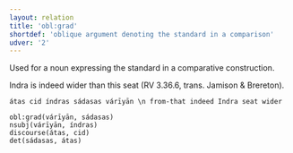 ```yaml
---
layout: relation
title: 'obl:grad'
shortdef: 'oblique argument denoting the standard in a comparison'
udver: '2'
---
```


Used for a noun expressing the standard in a comparative construction.

Indra is indeed wider than this seat (RV 3.36.6, trans. Jamison & Brereton).
~~~ sdparse
átas cid índras sádasas várīyān \n from-that indeed Indra seat wider

obl:grad(várīyān, sádasas)
nsubj(várīyān, índras)
discourse(átas, cid)
det(sádasas, átas)

~~~
<!-- Interlanguage links updated Po 11. listopadu 2024, 20:11:18 CET -->
